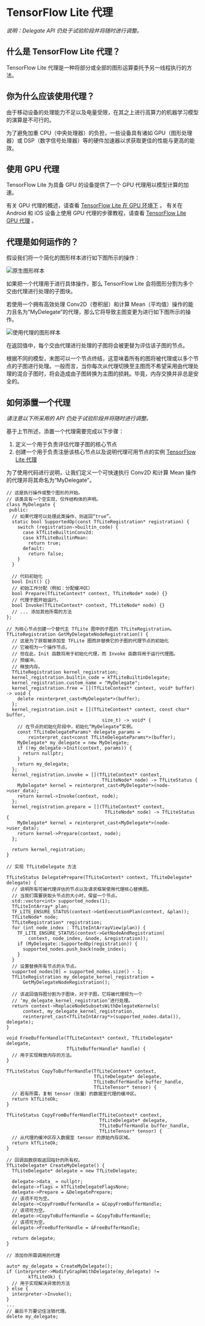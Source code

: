 # TensorFlow Lite 代理

_说明：Delegate API 仍处于试验阶段并将随时进行调整。_

## 什么是 TensorFlow Lite 代理？

TensorFlow Lite 代理是一种将部分或全部的图形运算委托予另一线程执行的方法。

## 你为什么应该使用代理？

由于移动设备的处理能力不足以及电量受限，在其之上进行高算力的机器学习模型的演算是不可行的。

为了避免加重 CPU（中央处理器）的负担，一些设备具有诸如 GPU（图形处理器）或 DSP（数字信号处理器）等的硬件加速器以求获取更佳的性能与更高的能效。

## 使用 GPU 代理

TensorFlow Lite 为具备 GPU 的设备提供了一个 GPU 代理用以模型计算的加速。

有关 GPU 代理的概述，请查看
[TensorFlow Lite 在 GPU 环境下](https://www.tensorflow.org/lite/performance/gpu_advanced) 。
有关在 Android 和 iOS 设备上使用 GPU 代理的步骤教程，请查看
[TensorFlow Lite GPU 代理](https://www.tensorflow.org/lite/performance/gpu) 。

## 代理是如何运作的？

假设我们将一个简化的图形样本进行如下图所示的操作：

![原生图形样本](../images/performance/tflite_delegate_graph_1.png "原生图形样本")

如果把一个代理用于进行具体操作，那么 TensorFlow Lite 会将图形分割为多个交由代理进行处理的子图块。

若使用一个拥有高效处理 Conv2D（卷积层）和计算 Mean（平均值）操作的能力且名为“MyDelegate”的代理，那么它将导致主图变更为进行如下图所示的操作。

![使用代理的图形样本](../images/performance/tflite_delegate_graph_2.png "使用代理的图形样本")

在返回值中，每个交由代理进行处理的子图将会被更替为评估该子图的节点。

根据不同的模型，末图可以一个节点终结，这意味着所有的图将被代理或以多个节点的子图进行处理。一般而言，当你每次从代理切换至主图而不希望采用由代理处理的混合子图时，将会造成由子图转换为主图的损耗。毕竟，内存交换并非总是安全的。

## 如何添置一个代理

_请注意以下所采用的 API 仍处于试验阶段并将随时进行调整。_

基于上节所述，添置一个代理需要完成以下步骤：

1.  定义一个用于负责评估代理子图的核心节点
2.  创建一个用于负责注册该核心节点以及说明代理可用节点的实例 [TensorFlow Lite 代理](https://github.com/tensorflow/tensorflow/blob/master/tensorflow/lite/c/c_api_internal.h#L545)

为了使用代码进行说明，让我们定义一个可快速执行 Conv2D 和计算 Mean 操作的代理并将其命名为“MyDelegate”。

```
// 这是执行操作或整个图形的开始。
// 该类具有一个空实现，仅作结构体的声明。
class MyDelegate {
 public:
  // 如果代理可以处理此类操作，则返回“true”。
  static bool SupportedOp(const TfLiteRegistration* registration) {
    switch (registration->builtin_code) {
      case kTfLiteBuiltinConv2d:
      case kTfLiteBuiltinMean:
        return true;
      default:
        return false;
    }
  }

  // 代码初始化
  bool Init() {}
  // 初始工作分配（例如：分配缓冲区）
  bool Prepare(TfLiteContext* context, TfLiteNode* node) {}
  // 代理子图开始运行。
  bool Invoke(TfLiteContext* context, TfLiteNode* node) {}
  // ... 添加其他所需的方法
};

// 为核心节点创建一个替代主 TfLite 图中的子图的 TfLiteRegistration。
TfLiteRegistration GetMyDelegateNodeRegistration() {
  // 这是为了获取被添加至 TFLite 图而非替换它的子图的代理节点的初始化
  // 它被视为一个操作节点。
  // 但在此，Init 函数将用于初始化代理，而 Invoke 函数将用于运行代理图。
  // 预缓冲。
  // 释放内存。
  TfLiteRegistration kernel_registration;
  kernel_registration.builtin_code = kTfLiteBuiltinDelegate;
  kernel_registration.custom_name = "MyDelegate";
  kernel_registration.free = [](TfLiteContext* context, void* buffer) -> void {
    delete reinterpret_cast<MyDelegate*>(buffer);
  };
  kernel_registration.init = [](TfLiteContext* context, const char* buffer,
                                   size_t) -> void* {
    // 在节点的初始化阶段中，初始化“MyDelegate”实例。
    const TfLiteDelegateParams* delegate_params =
        reinterpret_cast<const TfLiteDelegateParams*>(buffer);
    MyDelegate* my_delegate = new MyDelegate;
    if (!my_delegate->Init(context, params)) {
      return nullptr;
    }
    return my_delegate;
  };
  kernel_registration.invoke = [](TfLiteContext* context,
                                   TfLiteNode* node) -> TfLiteStatus {
    MyDelegate* kernel = reinterpret_cast<MyDelegate*>(node->user_data);
    return kernel->Invoke(context, node);
  };
  kernel_registration.prepare = [](TfLiteContext* context,
                                    TfLiteNode* node) -> TfLiteStatus {
    MyDelegate* kernel = reinterpret_cast<MyDelegate*>(node->user_data);
    return kernel->Prepare(context, node);
  };

  return kernel_registration;
}

// 实现 TfLiteDelegate 方法

TfLiteStatus DelegatePrepare(TfLiteContext* context, TfLiteDelegate* delegate) {
  // 说明所有可被代理评估的节点以及请求框架使用代理核心替换图。
  // 当我们需要获取头节点的大小时，保留一个节点。
  std::vector<int> supported_nodes(1);
  TfLiteIntArray* plan;
  TF_LITE_ENSURE_STATUS(context->GetExecutionPlan(context, &plan));
  TfLiteNode* node;
  TfLiteRegistration* registration;
  for (int node_index : TfLiteIntArrayView(plan)) {
    TF_LITE_ENSURE_STATUS(context->GetNodeAndRegistration(
        context, node_index, &node, &registration));
    if (MyDelegate::SupportedOp(registration)) {
      supported_nodes.push_back(node_index);
    }
  }
  // 设置替换所有节点的头节点。
  supported_nodes[0] = supported_nodes.size() - 1;
  TfLiteRegistration my_delegate_kernel_registration =
      GetMyDelegateNodeRegistration();

  // 该返回值将图分割为子图块，对于子图，它将被代理视为一个  
  // ‘my_delegate_kernel_registration’进行处理。
  return context->ReplaceNodeSubsetsWithDelegateKernels(
      context, my_delegate_kernel_registration,
      reinterpret_cast<TfLiteIntArray*>(supported_nodes.data()), delegate);
}

void FreeBufferHandle(TfLiteContext* context, TfLiteDelegate* delegate,
                      TfLiteBufferHandle* handle) {
  // 用于实现释放内存的方法。
}

TfLiteStatus CopyToBufferHandle(TfLiteContext* context,
                                TfLiteDelegate* delegate,
                                TfLiteBufferHandle buffer_handle,
                                TfLiteTensor* tensor) {
  // 若有所需，复制 tensor（张量）的数据至代理的缓冲区。
  return kTfLiteOk;
}

TfLiteStatus CopyFromBufferHandle(TfLiteContext* context,
                                  TfLiteDelegate* delegate,
                                  TfLiteBufferHandle buffer_handle,
                                  TfLiteTensor* tensor) {
  // 从代理的缓冲区存入数据至 tensor 的原始内存区域。
  return kTfLiteOk;
}

// 回调函数获取返回指针的所有权。
TfLiteDelegate* CreateMyDelegate() {
  TfLiteDelegate* delegate = new TfLiteDelegate;

  delegate->data_ = nullptr;
  delegate->flags = kTfLiteDelegateFlagsNone;
  delegate->Prepare = &DelegatePrepare;
  // 该项不可为空。
  delegate->CopyFromBufferHandle = &CopyFromBufferHandle;
  // 该项可为空。
  delegate->CopyToBufferHandle = &CopyToBufferHandle;
  // 该项可为空。
  delegate->FreeBufferHandle = &FreeBufferHandle;

  return delegate;
}

// 添加你所需调用的代理

auto* my_delegate = CreateMyDelegate();
if (interpreter->ModifyGraphWithDelegate(my_delegate) !=
        kTfLiteOk) {
  // 用于实现解决异常的方法
} else {
  interpreter->Invoke();
}
...
// 最后千万要记住注销代理。
delete my_delegate;
```
